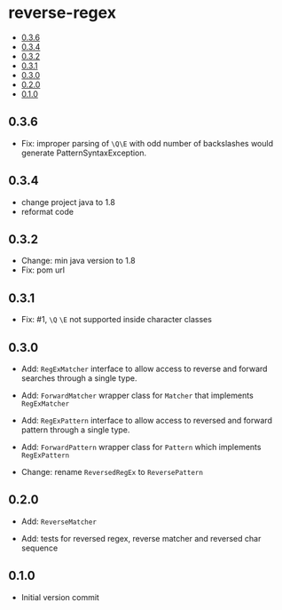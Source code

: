 # reverse-regex

[TOC]: # " "

- [0.3.6](#036)
- [0.3.4](#034)
- [0.3.2](#032)
- [0.3.1](#031)
- [0.3.0](#030)
- [0.2.0](#020)
- [0.1.0](#010)


0.3.6
-----

* Fix: improper parsing of `\Q\E` with odd number of backslashes would generate
  PatternSyntaxException.

0.3.4
-----

* change project java to 1.8
* reformat code

0.3.2
-----

* Change: min java version to 1.8
* Fix: pom url

0.3.1
-----

* Fix: #1, `\Q` `\E` not supported inside character classes

0.3.0
-----

* Add: `RegExMatcher` interface to allow access to reverse and forward searches through a single
  type.

* Add: `ForwardMatcher` wrapper class for `Matcher` that implements `RegExMatcher`

* Add: `RegExPattern` interface to allow access to reversed and forward pattern through a single
  type.

* Add: `ForwardPattern` wrapper class for `Pattern` which implements `RegExPattern`

* Change: rename `ReversedRegEx` to `ReversePattern`

0.2.0
-----

- Add: `ReverseMatcher`

- Add: tests for reversed regex, reverse matcher and reversed char sequence

0.1.0
-----

- Initial version commit

